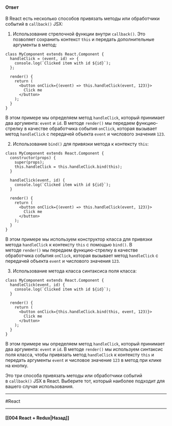 #### Ответ

В React есть несколько способов привязать методы или обработчики событий в `callback()` JSX:

1. Использование стрелочной функции внутри `callback()`. Это позволяет сохранить контекст `this` и передать дополнительные аргументы в метод:

```
class MyComponent extends React.Component {
  handleClick = (event, id) => {
    console.log(`Clicked item with id ${id}`);
  };

  render() {
    return (
      <button onClick={(event) => this.handleClick(event, 123)}>
        Click me
      </button>
    );
  }
}
```

В этом примере мы определяем метод `handleClick`, который принимает два аргумента: `event` и `id`. В методе `render()` мы передаем функцию-стрелку в качестве обработчика события `onClick`, которая вызывает метод `handleClick` с передачей объекта `event` и числового значения `123`.

2. Использование `bind()` для привязки метода к контексту `this`:

```
class MyComponent extends React.Component {
  constructor(props) {
    super(props);
    this.handleClick = this.handleClick.bind(this);
  }

  handleClick(event, id) {
    console.log(`Clicked item with id ${id}`);
  }

  render() {
    return (
      <button onClick={(event) => this.handleClick(event, 123)}>
        Click me
      </button>
    );
  }
}
```

В этом примере мы используем конструктор класса для привязки метода `handleClick` к контексту `this` с помощью `bind()`. В методе `render()` мы передаем функцию-стрелку в качестве обработчика события `onClick`, которая вызывает метод `handleClick` с передачей объекта `event` и числового значения `123`.

3. Использование метода класса синтаксиса поля класса:

```
class MyComponent extends React.Component {
  handleClick(event, id) {
    console.log(`Clicked item with id ${id}`);
  }

  render() {
    return (
      <button onClick={this.handleClick.bind(this, event, 123)}>
        Click me
      </button>
    );
  }
}
```

В этом примере мы определяем метод `handleClick`, который принимает два аргумента: `event` и `id`. В методе `render()` мы используем синтаксис поля класса, чтобы привязать метод `handleClick` к контексту `this` и передать аргументы `event` и числовое значение `123` в метод при клике на кнопку.

Это три способа привязать методы или обработчики событий в `callback()` JSX в React. Выберите тот, который наиболее подходит для вашего случая использования.

____
#React

____

#### [[004 React + Redux|Назад]]
